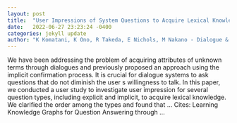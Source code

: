 ```yaml
---
layout: post
title:  "User Impressions of System Questions to Acquire Lexical Knowledge during Dialogues"
date:   2022-06-27 23:23:24 -0400
categories: jekyll update
author: "K Komatani, K Ono, R Takeda, E Nichols, M Nakano - Dialogue & Discourse, 2022"
---
```

We have been addressing the problem of acquiring attributes of unknown terms through dialogues and previously proposed an approach using the implicit confirmation process. It is crucial for dialogue systems to ask questions that do not diminish the user s willingness to talk. In this paper, we conducted a user study to investigate user impression for several question types, including explicit and implicit, to acquire lexical knowledge. We clarified the order among the types and found that …
Cites: ‪Learning Knowledge Graphs for Question Answering through …‬  